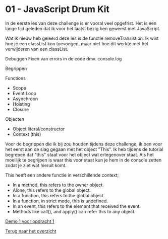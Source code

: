 # 01 - JavaScript Drum Kit 

In de eerste les van deze challenge is er vooral veel opgefrist. Het is een lange tijd geleden dat ik voor het laatst bezig ben geweest met JavaScript. 

Wat ik nieuw heb geleerd deze les is de functie removeTransistion. Ik wist hoe je een classList kon toevoegen, maar niet hoe dit werkte met het verwijderen van een classList. 

Debuggen
Fixen van errors in de code dmv. console.log



Begrippen

Functions
-	Scope
-	Event Loop
-	Asynchroon
-	Hoisting
-	Closure

Objecten
-	Object literal/constructor
-	Context (this)

Voor de begrippen die ik bij zou houden tijdens deze challenge, ik ben voor het eerst aan de slag gegaan met het object "This". Ik heb tijdens de tutorial begrepen dat "this" staat voor het object wat ertegenover staat. Als het moeilijk te begrijpen is waar this voor staat kun je hem in de console zetten zodat je ziet wat hieruit komt. 

This heeft een andere functie in verschillende context; 
- In a method, this refers to the owner object.
- Alone, this refers to the global object.
- In a function, this refers to the global object.
- In a function, in strict mode, this is undefined.
- In an event, this refers to the element that received the event.
- Methods like call(), and apply() can refer this to any object.


[Demo 1 voor opdracht 1](https://zeijls.github.io/SRPWesBos//01/index-START.html/) <br>

[Terug naar het overzicht](https://zeijls.github.io/SRPWesBos/)


